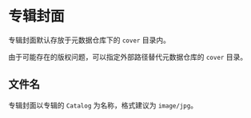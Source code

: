 # 专辑封面

专辑封面默认存放于元数据仓库下的 `cover` 目录内。

由于可能存在的版权问题，可以指定外部路径替代元数据仓库的 `cover` 目录。

## 文件名

专辑封面以专辑的 `Catalog` 为名称，格式建议为 `image/jpg`。
